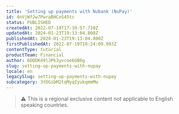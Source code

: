 ```yaml
---
title: 'Setting up payments with Nubank (NuPay)'
id: 4nVjWfJw7PwraBHCoS45tc
status: PUBLISHED
createdAt: 2022-07-19T17:39:57.710Z
updatedAt: 2024-01-23T19:13:04.800Z
publishedAt: 2024-01-23T19:13:04.800Z
firstPublishedAt: 2022-07-19T18:24:09.993Z
contentType: tutorial
productTeam: Financial
author: 6DODK49lJPk3yvcoe6GB6g
slug: setting-up-payments-with-nupay
locale: en
legacySlug: setting-up-payments-with-nupay
subcategory: 3tDGibM2tqMyqIyukqmmMw
---
```


>⚠️ This is a regional exclusive content not applicable to English speaking countries.
